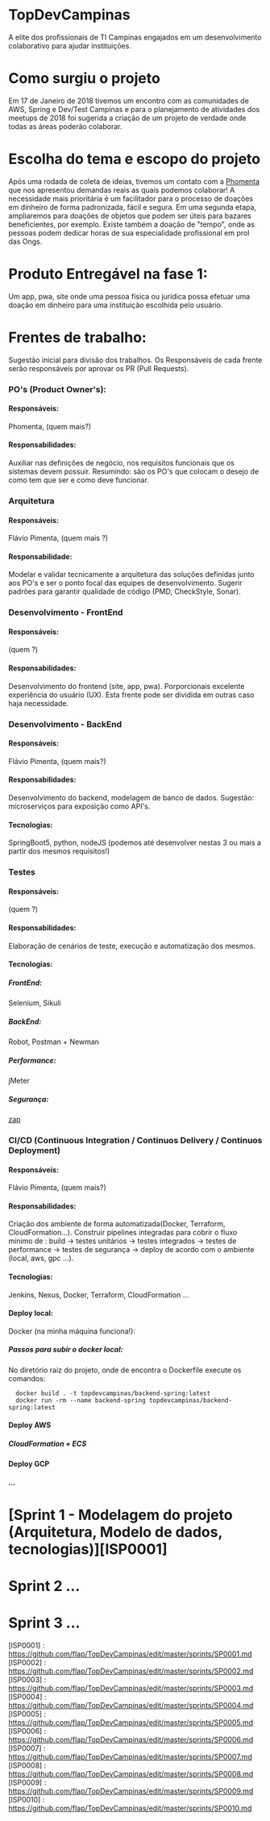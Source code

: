 # TopDevCampinas
A elite dos profissionais de TI Campinas engajados em um desenvolvimento colaborativo para ajudar instituições.

# Como surgiu o projeto
Em 17 de Janeiro de 2018 tivemos um encontro com as comunidades de AWS, Spring e Dev/Test Campinas e para o planejamento de atividades dos meetups de 2018 foi sugerida a criação de um projeto de verdade onde todas as áreas poderão colaborar. 

# Escolha do tema e escopo do projeto
Após uma rodada de coleta de ideias, tivemos um contato com a [Phomenta][lPhomenta] que nos apresentou demandas reais as quais podemos colaborar! A necessidade mais prioritária é um facilitador para o processo de doações em dinheiro de forma padronizada, fácil e segura. Em uma segunda etapa, ampliaremos para doações de objetos que podem ser úteis para bazares beneficientes, por exemplo. Existe também a doação de "tempo", onde as pessoas podem dedicar horas de sua especialidade profissional em prol das Ongs.

# Produto Entregável na fase 1:
Um app, pwa, site onde uma pessoa física ou jurídica possa efetuar uma doação em dinheiro para uma instituição escolhida pelo usuário.

# Frentes de trabalho:
Sugestão inicial para divisão dos trabalhos. Os Responsáveis de cada frente serão responsáveis por aprovar os PR (Pull Requests).

### PO's (Product Owner's): 
#### Responsáveis: 
Phomenta, (quem mais?)
#### Responsabilidades: 
Auxiliar nas definições de negócio, nos requisitos funcionais que os sistemas devem possuir. Resumindo: são os PO's que colocam o desejo de como tem que ser e como deve funcionar.

### Arquitetura
#### Responsáveis: 
Flávio Pimenta,  (quem mais ?)
#### Responsabilidade: 
Modelar e validar tecnicamente a arquitetura das soluções definidas junto aos PO's e ser o ponto focal das equipes de desenvolvimento. Sugerir padrões para garantir qualidade de código (PMD, CheckStyle, Sonar).

### Desenvolvimento - FrontEnd
#### Responsáveis: 
(quem ?) 
#### Responsabilidades: 
Desenvolvimento do frontend (site, app, pwa). Porporcionais excelente experiência do usuário (UX). Esta frente pode ser dividida em outras caso haja necessidade.

### Desenvolvimento - BackEnd
#### Responsáveis: 
Flávio Pimenta, (quem mais?)
#### Responsabilidades: 
Desenvolvimento do backend, modelagem de banco de dados. Sugestão: microserviços para exposição como API's.
#### Tecnologias: 
SpringBoot5, python, nodeJS (podemos até desenvolver nestas 3 ou mais a partir dos mesmos requisitos!)

### Testes
#### Responsáveis: 
(quem ?)
#### Responsabilidades: 
Elaboração de cenários de teste, execução e automatização dos mesmos. 
#### Tecnologias: 
##### FrontEnd: 
Selenium, Sikuli
##### BackEnd: 
Robot, Postman + Newman
##### Performance: 
jMeter
##### Segurança: 
[zap][lZap]


### CI/CD (Continuous Integration / Continuos Delivery / Continuos Deployment)
#### Responsáveis: 
Flávio Pimenta, (quem mais?)
#### Responsabilidades: 
Criação dos ambiente de forma automatizada(Docker, Terraform, CloudFormation...). Construir pipelines integradas para cobrir o fluxo mínimo de : build -> testes unitários -> testes integrados -> testes de performance -> testes de segurança -> deploy de acordo com o ambiente (local, aws, gpc ...).
#### Tecnologias: 
Jenkins, Nexus, Docker, Terraform, CloudFormation ...
#### Deploy local: 
Docker (na minha máquina funciona!):
##### Passos para subir o docker local:
No diretório raiz do projeto, onde de encontra o Dockerfile execute os comandos:
```
  docker build . -t topdevcampinas/backend-spring:latest
  docker run -rm --name backend-spring topdevcampinas/backend-spring:latest
```
#### Deploy AWS
#####  CloudFormation + ECS
#### Deploy GCP
##### ...

# [Sprint 1 - Modelagem do projeto (Arquitetura, Modelo de dados, tecnologias)][lSP0001]
# Sprint 2 ...
# Sprint 3 ...


[lPhomenta]: <http://www.phomenta.com.br>
[lZap]: <https://github.com/jenkinsci/zap-plugin>

[lSP0001] : <https://github.com/flap/TopDevCampinas/edit/master/sprints/SP0001.md>
[lSP0002] : <https://github.com/flap/TopDevCampinas/edit/master/sprints/SP0002.md>
[lSP0003] : <https://github.com/flap/TopDevCampinas/edit/master/sprints/SP0003.md>
[lSP0004] : <https://github.com/flap/TopDevCampinas/edit/master/sprints/SP0004.md>
[lSP0005] : <https://github.com/flap/TopDevCampinas/edit/master/sprints/SP0005.md>
[lSP0006] : <https://github.com/flap/TopDevCampinas/edit/master/sprints/SP0006.md>
[lSP0007] : <https://github.com/flap/TopDevCampinas/edit/master/sprints/SP0007.md>
[lSP0008] : <https://github.com/flap/TopDevCampinas/edit/master/sprints/SP0008.md>
[lSP0009] : <https://github.com/flap/TopDevCampinas/edit/master/sprints/SP0009.md>
[lSP0010] : <https://github.com/flap/TopDevCampinas/edit/master/sprints/SP0010.md>





